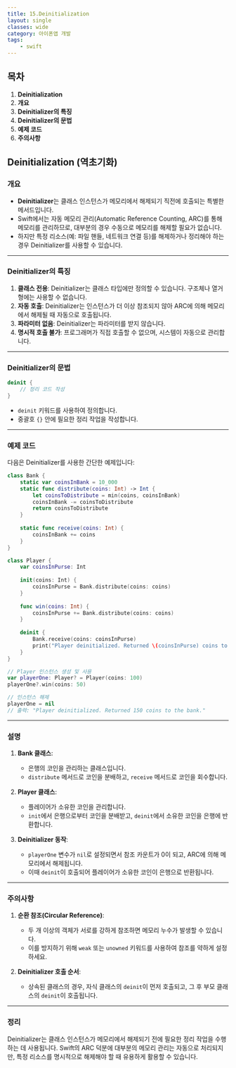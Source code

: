 ```yaml
---
title: 15.Deinitialization
layout: single
classes: wide
category: 아이폰앱 개발
tags:
    - swift
---
```


## **목차**
1. **Deinitialization**
2. **개요**
3. **Deinitializer의 특징**
4. **Deinitializer의 문법**
5. **예제 코드**
6. **주의사항**

## **Deinitialization (역초기화)**

### **개요**
- **Deinitializer**는 클래스 인스턴스가 메모리에서 해제되기 직전에 호출되는 특별한 메서드입니다.
- Swift에서는 자동 메모리 관리(Automatic Reference Counting, ARC)를 통해 메모리를 관리하므로, 대부분의 경우 수동으로 메모리를 해제할 필요가 없습니다.
- 하지만 특정 리소스(예: 파일 핸들, 네트워크 연결 등)를 해제하거나 정리해야 하는 경우 Deinitializer를 사용할 수 있습니다.

---

### **Deinitializer의 특징**
1. **클래스 전용**: Deinitializer는 클래스 타입에만 정의할 수 있습니다. 구조체나 열거형에는 사용할 수 없습니다.
2. **자동 호출**: Deinitializer는 인스턴스가 더 이상 참조되지 않아 ARC에 의해 메모리에서 해제될 때 자동으로 호출됩니다.
3. **파라미터 없음**: Deinitializer는 파라미터를 받지 않습니다.
4. **명시적 호출 불가**: 프로그래머가 직접 호출할 수 없으며, 시스템이 자동으로 관리합니다.

---

### **Deinitializer의 문법**
```swift
deinit {
    // 정리 코드 작성
}
```
- `deinit` 키워드를 사용하여 정의합니다.
- 중괄호 `{}` 안에 필요한 정리 작업을 작성합니다.

---

### **예제 코드**
다음은 Deinitializer를 사용한 간단한 예제입니다:

```swift
class Bank {
    static var coinsInBank = 10_000
    static func distribute(coins: Int) -> Int {
        let coinsToDistribute = min(coins, coinsInBank)
        coinsInBank -= coinsToDistribute
        return coinsToDistribute
    }
    
    static func receive(coins: Int) {
        coinsInBank += coins
    }
}

class Player {
    var coinsInPurse: Int
    
    init(coins: Int) {
        coinsInPurse = Bank.distribute(coins: coins)
    }
    
    func win(coins: Int) {
        coinsInPurse += Bank.distribute(coins: coins)
    }
    
    deinit {
        Bank.receive(coins: coinsInPurse)
        print("Player deinitialized. Returned \(coinsInPurse) coins to the bank.")
    }
}

// Player 인스턴스 생성 및 사용
var playerOne: Player? = Player(coins: 100)
playerOne?.win(coins: 50)

// 인스턴스 해제
playerOne = nil
// 출력: "Player deinitialized. Returned 150 coins to the bank."
```

---

### **설명**
1. **Bank 클래스**:
   - 은행의 코인을 관리하는 클래스입니다.
   - `distribute` 메서드로 코인을 분배하고, `receive` 메서드로 코인을 회수합니다.

2. **Player 클래스**:
   - 플레이어가 소유한 코인을 관리합니다.
   - `init`에서 은행으로부터 코인을 분배받고, `deinit`에서 소유한 코인을 은행에 반환합니다.

3. **Deinitializer 동작**:
   - `playerOne` 변수가 `nil`로 설정되면서 참조 카운트가 0이 되고, ARC에 의해 메모리에서 해제됩니다.
   - 이때 `deinit`이 호출되어 플레이어가 소유한 코인이 은행으로 반환됩니다.

---

### **주의사항**
1. **순환 참조(Circular Reference)**:
   - 두 개 이상의 객체가 서로를 강하게 참조하면 메모리 누수가 발생할 수 있습니다.
   - 이를 방지하기 위해 `weak` 또는 `unowned` 키워드를 사용하여 참조를 약하게 설정하세요.

2. **Deinitializer 호출 순서**:
   - 상속된 클래스의 경우, 자식 클래스의 `deinit`이 먼저 호출되고, 그 후 부모 클래스의 `deinit`이 호출됩니다.

---

### **정리**
Deinitializer는 클래스 인스턴스가 메모리에서 해제되기 전에 필요한 정리 작업을 수행하는 데 사용됩니다. Swift의 ARC 덕분에 대부분의 메모리 관리는 자동으로 처리되지만, 특정 리소스를 명시적으로 해제해야 할 때 유용하게 활용할 수 있습니다.
